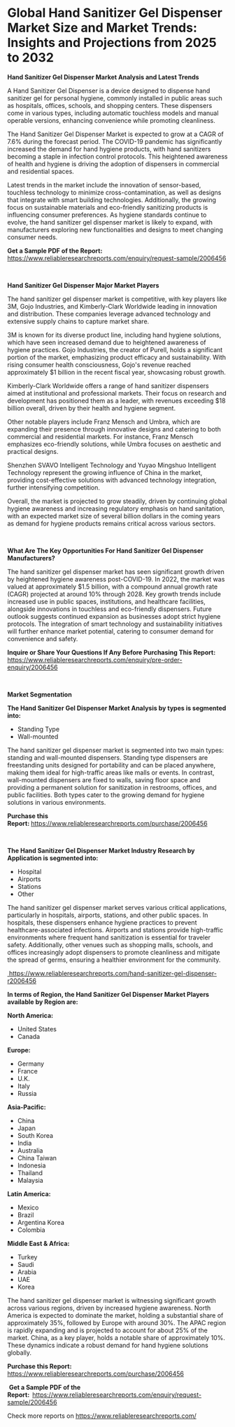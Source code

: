 <p><h1>Global Hand Sanitizer Gel Dispenser Market Size and Market Trends: Insights and Projections from 2025 to 2032</h1></p><p><strong>Hand Sanitizer Gel Dispenser Market Analysis and Latest Trends</strong></p>
<p><p>A Hand Sanitizer Gel Dispenser is a device designed to dispense hand sanitizer gel for personal hygiene, commonly installed in public areas such as hospitals, offices, schools, and shopping centers. These dispensers come in various types, including automatic touchless models and manual operable versions, enhancing convenience while promoting cleanliness.</p><p>The Hand Sanitizer Gel Dispenser Market is expected to grow at a CAGR of 7.6% during the forecast period. The COVID-19 pandemic has significantly increased the demand for hand hygiene products, with hand sanitizers becoming a staple in infection control protocols. This heightened awareness of health and hygiene is driving the adoption of dispensers in commercial and residential spaces.</p><p>Latest trends in the market include the innovation of sensor-based, touchless technology to minimize cross-contamination, as well as designs that integrate with smart building technologies. Additionally, the growing focus on sustainable materials and eco-friendly sanitizing products is influencing consumer preferences. As hygiene standards continue to evolve, the hand sanitizer gel dispenser market is likely to expand, with manufacturers exploring new functionalities and designs to meet changing consumer needs.</p></p>
<p><strong>Get a Sample PDF of the Report:&nbsp;</strong> <a href="https://www.reliableresearchreports.com/enquiry/request-sample/2006456?utm_campaign=3253&utm_medium=2&utm_source=Github&utm_content=ia&utm_term=10042025&utm_id=hand-sanitizer-gel-dispenser">https://www.reliableresearchreports.com/enquiry/request-sample/2006456</a></p>
<p>&nbsp;</p>
<p><strong>Hand Sanitizer Gel Dispenser Major Market Players</strong></p>
<p><p>The hand sanitizer gel dispenser market is competitive, with key players like 3M, Gojo Industries, and Kimberly-Clark Worldwide leading in innovation and distribution. These companies leverage advanced technology and extensive supply chains to capture market share. </p><p>3M is known for its diverse product line, including hand hygiene solutions, which have seen increased demand due to heightened awareness of hygiene practices. Gojo Industries, the creator of Purell, holds a significant portion of the market, emphasizing product efficacy and sustainability. With rising consumer health consciousness, Gojo's revenue reached approximately $1 billion in the recent fiscal year, showcasing robust growth.</p><p>Kimberly-Clark Worldwide offers a range of hand sanitizer dispensers aimed at institutional and professional markets. Their focus on research and development has positioned them as a leader, with revenues exceeding $18 billion overall, driven by their health and hygiene segment.</p><p>Other notable players include Franz Mensch and Umbra, which are expanding their presence through innovative designs and catering to both commercial and residential markets. For instance, Franz Mensch emphasizes eco-friendly solutions, while Umbra focuses on aesthetic and practical designs.</p><p>Shenzhen SVAVO Intelligent Technology and Yuyao Mingshuo Intelligent Technology represent the growing influence of China in the market, providing cost-effective solutions with advanced technology integration, further intensifying competition. </p><p>Overall, the market is projected to grow steadily, driven by continuing global hygiene awareness and increasing regulatory emphasis on hand sanitation, with an expected market size of several billion dollars in the coming years as demand for hygiene products remains critical across various sectors.</p></p>
<p>&nbsp;</p>
<p><strong>What Are The Key Opportunities For Hand Sanitizer Gel Dispenser Manufacturers?</strong></p>
<p><p>The hand sanitizer gel dispenser market has seen significant growth driven by heightened hygiene awareness post-COVID-19. In 2022, the market was valued at approximately $1.5 billion, with a compound annual growth rate (CAGR) projected at around 10% through 2028. Key growth trends include increased use in public spaces, institutions, and healthcare facilities, alongside innovations in touchless and eco-friendly dispensers. Future outlook suggests continued expansion as businesses adopt strict hygiene protocols. The integration of smart technology and sustainability initiatives will further enhance market potential, catering to consumer demand for convenience and safety.</p></p>
<p><strong>Inquire or Share Your Questions If Any Before Purchasing This Report:</strong> <a href="https://www.reliableresearchreports.com/enquiry/pre-order-enquiry/2006456?utm_campaign=3253&utm_medium=2&utm_source=Github&utm_content=ia&utm_term=10042025&utm_id=hand-sanitizer-gel-dispenser">https://www.reliableresearchreports.com/enquiry/pre-order-enquiry/2006456</a></p>
<p>&nbsp;</p>
<p><strong>Market Segmentation</strong></p>
<p><strong>The Hand Sanitizer Gel Dispenser Market Analysis by types is segmented into:</strong></p>
<p><ul><li>Standing Type</li><li>Wall-mounted</li></ul></p>
<p><p>The hand sanitizer gel dispenser market is segmented into two main types: standing and wall-mounted dispensers. Standing type dispensers are freestanding units designed for portability and can be placed anywhere, making them ideal for high-traffic areas like malls or events. In contrast, wall-mounted dispensers are fixed to walls, saving floor space and providing a permanent solution for sanitization in restrooms, offices, and public facilities. Both types cater to the growing demand for hygiene solutions in various environments.</p></p>
<p><strong>Purchase this Report:&nbsp;</strong><a href="https://www.reliableresearchreports.com/purchase/2006456?utm_campaign=3253&utm_medium=2&utm_source=Github&utm_content=ia&utm_term=10042025&utm_id=hand-sanitizer-gel-dispenser">https://www.reliableresearchreports.com/purchase/2006456</a></p>
<p>&nbsp;</p>
<p><strong>The Hand Sanitizer Gel Dispenser Market Industry Research by Application is segmented into:</strong></p>
<p><ul><li>Hospital</li><li>Airports</li><li>Stations</li><li>Other</li></ul></p>
<p><p>The hand sanitizer gel dispenser market serves various critical applications, particularly in hospitals, airports, stations, and other public spaces. In hospitals, these dispensers enhance hygiene practices to prevent healthcare-associated infections. Airports and stations provide high-traffic environments where frequent hand sanitization is essential for traveler safety. Additionally, other venues such as shopping malls, schools, and offices increasingly adopt dispensers to promote cleanliness and mitigate the spread of germs, ensuring a healthier environment for the community.</p></p>
<p><a href="https://www.reliableresearchreports.com/hand-sanitizer-gel-dispenser-r2006456?utm_campaign=3253&utm_medium=2&utm_source=Github&utm_content=ia&utm_term=10042025&utm_id=hand-sanitizer-gel-dispenser">&nbsp;https://www.reliableresearchreports.com/hand-sanitizer-gel-dispenser-r2006456</a></p>
<p><strong>In terms of Region, the Hand Sanitizer Gel Dispenser Market Players available by Region are:</strong></p>
<p>
    <p> <strong> North America: </strong>
        <ul>
            <li>United States</li>
            <li>Canada</li>
        </ul>
        </p> 
    <p> <strong> Europe: </strong>
        <ul>
            <li>Germany</li>
            <li>France</li>
            <li>U.K.</li>
            <li>Italy</li>
            <li>Russia</li>
        </ul>
        </p> 
    <p> <strong> Asia-Pacific: </strong>
        <ul>
            <li>China</li>
            <li>Japan</li>
            <li>South Korea</li>
            <li>India</li>
            <li>Australia</li>
            <li>China Taiwan</li>
            <li>Indonesia</li>
            <li>Thailand</li>
            <li>Malaysia</li>
        </ul>
        </p> 
    <p> <strong> Latin America: </strong>
        <ul>
            <li>Mexico</li>
            <li>Brazil</li>
            <li>Argentina Korea</li>
            <li>Colombia</li>
        </ul>
        </p> 
    <p> <strong> Middle East & Africa: </strong>
        <ul>
            <li>Turkey</li>
            <li>Saudi</li>
            <li>Arabia</li>
            <li>UAE</li>
            <li>Korea</li>
        </ul>
    </p>
    </p>
<p><p>The hand sanitizer gel dispenser market is witnessing significant growth across various regions, driven by increased hygiene awareness. North America is expected to dominate the market, holding a substantial share of approximately 35%, followed by Europe with around 30%. The APAC region is rapidly expanding and is projected to account for about 25% of the market. China, as a key player, holds a notable share of approximately 10%. These dynamics indicate a robust demand for hand hygiene solutions globally.</p></p>
<p><strong>Purchase this Report: </strong><a href="https://www.reliableresearchreports.com/purchase/2006456?utm_campaign=3253&utm_medium=2&utm_source=Github&utm_content=ia&utm_term=10042025&utm_id=hand-sanitizer-gel-dispenser">https://www.reliableresearchreports.com/purchase/2006456</a></p>
<p>&nbsp;<strong>Get a Sample PDF of the Report:&nbsp;&nbsp;</strong><a href="https://www.reliableresearchreports.com/enquiry/request-sample/2006456?utm_campaign=3253&utm_medium=2&utm_source=Github&utm_content=ia&utm_term=10042025&utm_id=hand-sanitizer-gel-dispenser">https://www.reliableresearchreports.com/enquiry/request-sample/2006456</a></p>
<p><strong></strong></p>
<p>Check more reports on <a href="https://www.reliableresearchreports.com/?utm_campaign=3253&utm_medium=2&utm_source=Github&utm_content=ia&utm_term=10042025&utm_id=hand-sanitizer-gel-dispenser">https://www.reliableresearchreports.com/</a></p>